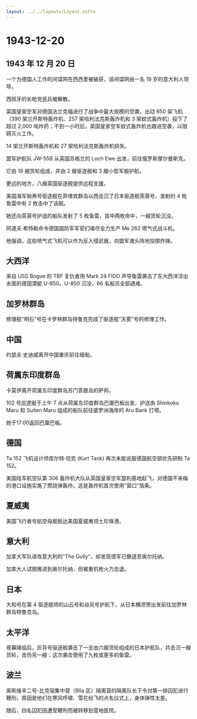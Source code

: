 ```yaml
---
layout: ../../layouts/Layout.astro
---
```


# 1943-12-20

## 1943 年 12 月 20 日

一个为德国人工作的间谍网在西西里被破获，该间谍网由一名 19
岁的意大利人领导。

西班牙的长枪党民兵被解散。

英国皇家空军对德国法兰克福进行了战争中最大规模的空袭，出动 650
架飞机（390 架兰开斯特轰炸机、257 架哈利法克斯轰炸机和 3
架蚊式轰炸机）投下了超过 2,000
吨炸药；不到一小时后，英国皇家空军蚊式轰炸机也跟进空袭，以阻碍灭火工作。

14 架兰开斯特轰炸机和 27 架哈利法克斯轰炸机损失。

盟军护航队 JW-55B 从英国苏格兰的 Loch Ewe 出发，前往俄罗斯摩尔曼斯克。

它由 19 艘货轮组成，并由 2 艘驱逐舰和 3 艘小型军舰护航。

更远的地方，八艘英国驱逐舰提供远程支援。

美国海军帕弗号驱逐舰在菲律宾群岛以西击沉了日本驱逐舰芙蓉号，发射的 4
枚鱼雷中有 2 枚击中了该舰。

她还向芙蓉号护送的船队发射了 5 枚鱼雷，其中两枚命中，一艘货轮沉没。

阿道夫·希特勒命令德国国防军军官们竭尽全力生产 Me 262 喷气式战斗机。

他强调，这些喷气式飞机可以作为反入侵武器，向盟军滩头阵地投掷炸弹。

## 大西洋

来自 USS Bogue 的 TBF 复仇者用 Mark 24 FIDO
声导鱼雷袭击了东大西洋浮出水面的德国潜艇 U-850。U-850 沉没，66
名船员全部遇难。

## 加罗林群岛

修理舰"明石"号在卡罗林群岛特鲁克完成了驱逐舰"天雾"号的修理工作。

## 中国

约瑟夫·史迪威离开中国重庆前往缅甸。

## 荷属东印度群岛

卡莫伊离开荷属东印度群岛苏门答腊岛的萨邦。

102 号巡逻艇于上午 7 点从荷属东印度群岛巴厘巴板出发，护送由 Shinkoku
Maru 和 Suiten Maru 组成的船队前往婆罗洲海岸的 Aru Bank 灯塔。

她于17:00返回巴厘巴板。

## 德国

Ta 152 飞机设计师库尔特·坦克 (Kurt Tank) 再次未能说服德国航空部优先研制
Ta 152。

美国陆军航空队第 306
轰炸机大队从英国皇家空军瑟利基地起飞，对德国不来梅的港口设施实施了燃烧弹轰炸。这是轰炸机首次使用"窗口"箔条。

## 夏威夷

美国飞行者号航空母舰抵达美国夏威夷领土珍珠港。

## 意大利

加拿大军队进攻意大利的"The Gully"，却发现德军已撤退至奥尔托纳。

加拿大人试图推进到奥尔托纳，但被重机枪火力击退。

## 日本

大和号在第 4
驱逐舰师的山云号和谷风号护航下，从日本横须贺出发前往加罗林群岛特鲁克岛。

## 太平洋

夜幕降临后，灰背号驱逐舰袭击了一支由六艘货轮组成的日本护航队，共击沉一艘货轮，击伤另一艘；这次袭击使用了九枚或更多的鱼雷。

## 波兰

奥斯维辛二号-比克瑙集中营（BIIa
区）隔离营的隔离队长下令对第一排囚犯进行鞭刑，原因是他们在寒风呼啸、雪花纷飞的点名仪式上，身体弹性太差。

随后，四名囚犯因遭受鞭刑而被转移到营地医院。